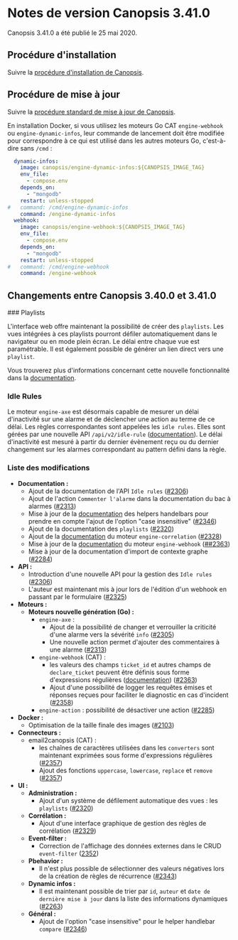# Notes de version Canopsis 3.41.0

Canopsis 3.41.0 a été publié le 25 mai 2020.

## Procédure d'installation

Suivre la [procédure d'installation de Canopsis](../guide-administration/installation/index.md).

## Procédure de mise à jour

Suivre la [procédure standard de mise à jour de Canopsis](../guide-administration/mise-a-jour/index.md).

En installation Docker, si vous utilisez les moteurs Go CAT `engine-webhook` ou `engine-dynamic-infos`, leur commande de lancement doit être modifiée pour correspondre à ce qui est utilisé dans les autres moteurs Go, c'est-à-dire sans `/cmd` :

```yaml hl_lines="9 18"
  dynamic-infos:
    image: canopsis/engine-dynamic-infos:${CANOPSIS_IMAGE_TAG}
    env_file:
      - compose.env
    depends_on:
      - "mongodb"
    restart: unless-stopped
#   command: /cmd/engine-dynamic-infos
    command: /engine-dynamic-infos
  webhook:
    image: canopsis/engine-webhook:${CANOPSIS_IMAGE_TAG}
    env_file:
      - compose.env
    depends_on:
      - "mongodb"
    restart: unless-stopped
#   command: /cmd/engine-webhook
    command: /engine-webhook
```

## Changements entre Canopsis 3.40.0 et 3.41.0

### Playlists

L'interface web offre maintenant la possibilité de créer des `playlists`. Les vues intégrées à ces playlists pourront défiler automatiquement dans le navigateur ou en mode plein écran. Le délai entre chaque vue est paramétrable. Il est également possible de générer un lien direct vers une `playlist`.

Vous trouverez plus d'informations concernant cette nouvelle fonctionnalité dans la [documentation](../guide-utilisation/interface/playlists/index.md).

### Idle Rules

Le moteur `engine-axe` est désormais capable de mesurer un délai d'inactivité sur une alarme et de déclencher une action au terme de ce délai. Les règles correspondantes sont appelées les `idle rules`. Elles sont gérées par une nouvelle API `/api/v2/idle-rule` ([documentation](../guide-developpement/api/api-v2-idle-rule.md)). Le délai d'inactivité est mesuré à partir du dernier évènement reçu ou du dernier changement sur les alarmes correspondant au pattern défini dans la règle.

### Liste des modifications

*  **Documentation :**
    *  Ajout de la documentation de l'API `Idle rules` ([#2306](https://git.canopsis.net/canopsis/canopsis/issues/2306))
    *  Ajout de l'action `Commenter l'alarme` dans la documentation du bac à alarmes ([#2313](https://git.canopsis.net/canopsis/canopsis/issues/2313))
    *  Mise à jour de la [documentation](../guide-utilisation/interface/helpers/index.md) des helpers handelbars pour prendre en compte l'ajout de l'option "case insensitive" ([#2346](https://git.canopsis.net/canopsis/canopsis/issues/2346))
    * Ajout de la documentation des `playlists` ([#2320](https://git.canopsis.net/canopsis/canopsis/issues/2320))
    * Ajout de la [documentation](../guide-administration/moteurs/moteur-correlation.md) du moteur `engine-correlation` ([#2328](https://git.canopsis.net/canopsis/canopsis/issues/2328))
    * Mise à jour de la [documentation](../guide-administration/moteurs/moteur-webhook.md) du moteur `engine-webhook` ([##2363](https://git.canopsis.net/canopsis/canopsis/issues/2363))
    * Mise à jour de la documentation d'import de contexte graphe ([#2284](https://git.canopsis.net/canopsis/canopsis/issues/2284))
*  **API :**
    *  Introduction d'une nouvelle API pour la gestion des `Idle rules` ([#2306](https://git.canopsis.net/canopsis/canopsis/issues/2306))
    *  L'auteur est maintenant mis à jour lors de l'édition d'un webhook en passant par le formulaire ([#2325](https://git.canopsis.net/canopsis/canopsis/issues/2325))
*  **Moteurs :**
    *  **Moteurs nouvelle génération (Go) :**
        *  `engine-axe` :
            *  Ajout de la possibilité de changer et verrouiller la criticité d'une alarme vers la sévérité `info` ([#2305](https://git.canopsis.net/canopsis/canopsis/issues/2305))
            *  Une nouvelle action permet d'ajouter des commentaires à une alarme ([#2313](https://git.canopsis.net/canopsis/canopsis/issues/2313))
        *  `engine-webhook` (CAT) :
            *  les valeurs des champs `ticket_id` et autres champs de `declare_ticket` peuvent être définis sous forme d'expressions régulières ([documentation](../guide-administration/moteurs/moteur-webhook.md)) ([#2363](https://git.canopsis.net/canopsis/canopsis/issues/2363))
            *  Ajout d'une possibilité de logger les requêtes émises et réponses reçues pour faciliter le diagnostic en cas d'incident ([#2358](https://git.canopsis.net/canopsis/canopsis/issues/2358))
        *  `engine-action` : possibilité de désactiver une action ([#2285](https://git.canopsis.net/canopsis/canopsis/issues/2285))
* **Docker :**
    * Optimisation de la taille finale des images ([#2103](https://git.canopsis.net/canopsis/canopsis/issues/2103))
*  **Connecteurs :**
    *  email2canopsis (CAT) :
        *  les chaînes de caractères utilisées dans les `converters` sont maintenant exprimées sous forme d'expressions régulières ([#2357](https://git.canopsis.net/canopsis/canopsis/issues/2357))
        *  Ajout des fonctions `uppercase`, `lowercase`, `replace` et `remove` ([#2357](https://git.canopsis.net/canopsis/canopsis/issues/2357))
*  **UI :**
    *  **Administration :**
        *  Ajout d'un système de défilement automatique des vues : les `playlists` ([#2320](https://git.canopsis.net/canopsis/canopsis/issues/2320))
    *  **Corrélation :**
        *  Ajout d'une interface graphique de gestion des règles de corrélation ([#2329](https://git.canopsis.net/canopsis/canopsis/issues/2329))
    *  **Event-filter :**
        *  Correction de l'affichage des données externes dans le CRUD `event-filter` ([2352](https://git.canopsis.net/canopsis/canopsis/issues/2352))
    *  **Pbehavior :**
        *  Il n'est plus possible de sélectionner des valeurs négatives lors de la création de règles de récurrence ([#2343](https://git.canopsis.net/canopsis/canopsis/issues/2343))
    * **Dynamic infos :**
        *  Il est maintenant possible de trier par `id`, `auteur` et `date de dernière mise à jour` dans la liste des informations dynamiques ([#2263](https://git.canopsis.net/canopsis/canopsis/issues/2263))
    * **Général :**
        *  Ajout de l'option "case insensitive" pour le helper handlebar `compare` ([#2346](https://git.canopsis.net/canopsis/canopsis/issues/2346))
